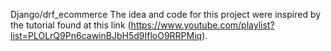 Django/drf_ecommerce The idea and code for this project were inspired by the tutorial found at this link (https://www.youtube.com/playlist?list=PLOLrQ9Pn6cawinBJbH5d9IfloO9RRPMiq).

